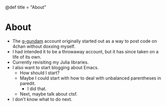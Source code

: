 @def title = "About"

# About

- The [g-gundam](https://github.com/g-gundam) account originally started out as a way to post code on 4chan without doxxing myself.
- I had intended it to be a throwaway account, but it has since taken on a life of its own.
- Currently revisiting my Julia libraries.
- I also want to start blogging about Emacs.
  + How should I start?
  + Maybe I could start with how to deal with unbalanced parentheses in paredit.
    - I did that.
  + Next, maybe talk about ctsf.
- I don't know what to do next.
